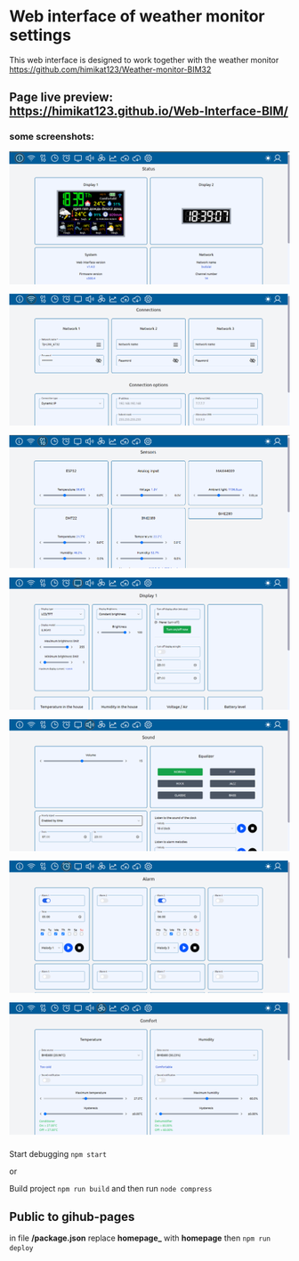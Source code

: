 # Web interface of weather monitor settings

This web interface is designed to work together with the weather monitor https://github.com/himikat123/Weather-monitor-BIM32

## Page live preview: https://himikat123.github.io/Web-Interface-BIM/

### some screenshots:
<p align="center"><img src="img/status.png" alt="web interface BIM "></p>
<p align="center"><img src="img/connections.png" alt="web interface BIM"></p>
<p align="center"><img src="img/sensors.png" alt="web interface BIM"></p>
<p align="center"><img src="img/display.png" alt="web interface BIM"></p>
<p align="center"><img src="img/sound.png" alt="web interface BIM"></p>
<p align="center"><img src="img/alarm.png" alt="web interface BIM"></p>
<p align="center"><img src="img/comfort.png" alt="web interface BIM"></p>

###
Start debugging
    `npm start`

or

Build project `npm run build`
and then run `node compress`


## Public to gihub-pages
in file **/package.json** replace **homepage_** with **homepage**
then `npm run deploy`